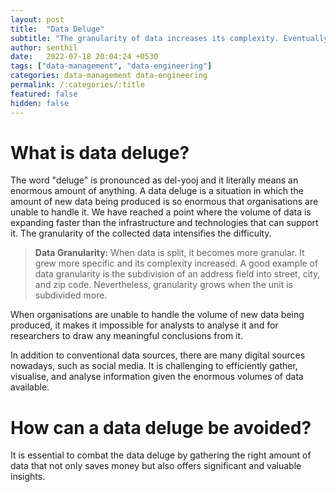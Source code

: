 ```yaml
---
layout: post
title:  "Data Deluge"
subtitle: "The granularity of data increases its complexity. Eventually, we will reach a point where we cannot manage the amount of fresh data being generated."
author: senthil
date:   2022-07-18 20:04:24 +0530
tags: ["data-management", "data-engineering"]
categories: data-management data-engineering
permalink: /:categories/:title
featured: false
hidden: false
---
```

# What is data deluge?
The word "deluge" is pronounced as del-yooj and it literally means an enormous amount of anything. A data deluge is a situation in which the amount of new data being produced is so enormous that organisations are unable to handle it. We have reached a point where the volume of data is expanding faster than the infrastructure and technologies that can support it. The granularity of the collected data intensifies the difficulty.

> **Data Granularity:** When data is split, it becomes more granular. It grew more specific and its complexity increased. A good example of data granularity is the subdivision of an address field into street, city, and zip code. Nevertheless, granularity grows when the unit is subdivided more.

When organisations are unable to handle the volume of new data being produced, it makes it impossible for analysts to analyse it and for researchers to draw any meaningful conclusions from it.

In addition to conventional data sources, there are many digital sources nowadays, such as social media. It is challenging to efficiently gather, visualise, and analyse information given the enormous volumes of data available.

# How can a data deluge be avoided?
It is essential to combat the data deluge by gathering the right amount of data that not only saves money but also offers significant and valuable insights.
